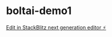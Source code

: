 # boltai-demo1

[Edit in StackBlitz next generation editor ⚡️](https://stackblitz.com/~/github.com/ankitatjosh/boltai-demo1)